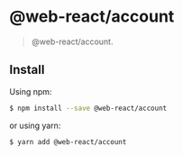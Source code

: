 # @web-react/account

> @web-react/account.

## Install

Using npm:

```bash
$ npm install --save @web-react/account
```

or using yarn:

```bash
$ yarn add @web-react/account
```
